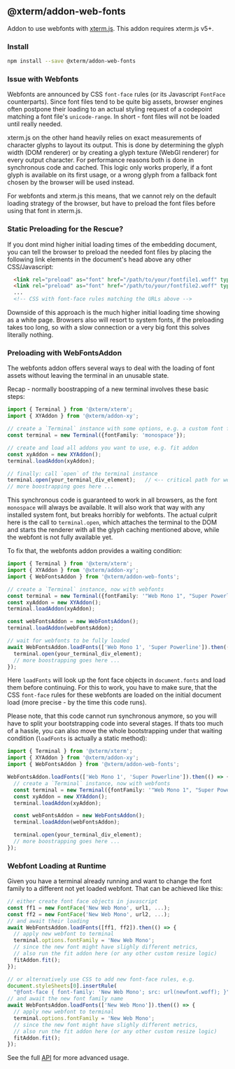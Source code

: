 ## @xterm/addon-web-fonts

Addon to use webfonts with [xterm.js](https://github.com/xtermjs/xterm.js). This addon requires xterm.js v5+.

### Install

```bash
npm install --save @xterm/addon-web-fonts
```

### Issue with Webfonts

Webfonts are announced by CSS `font-face` rules (or its Javascript `FontFace` counterparts). Since font files tend to be quite big assets, browser engines often postpone their loading to an actual styling request of a codepoint matching a font file's `unicode-range`. In short - font files will not be loaded until really needed.

xterm.js on the other hand heavily relies on exact measurements of character glyphs to layout its output. This is done by determining the glyph width (DOM renderer) or by creating a glyph texture (WebGl renderer) for every output character.
For performance reasons both is done in synchronous code and cached. This logic only works properly,
if a font glyph is available on its first usage, or a wrong glyph from a fallback font chosen by the browser will be used instead.

For webfonts and xterm.js this means, that we cannot rely on the default loading strategy of the browser, but have to preload the font files before using that font in xterm.js.


### Static Preloading for the Rescue?

If you dont mind higher initial loading times of the embedding document, you can tell the browser to preload the needed font files by placing the following link elements in the document's head above any other CSS/Javascript:
```html
  <link rel="preload" as="font" href="/path/to/your/fontfile1.woff" type="font/woff2" crossorigin="anonymous">
  <link rel="preload" as="font" href="/path/to/your/fontfile2.woff" type="font/woff2" crossorigin="anonymous">
  ...
  <!-- CSS with font-face rules matching the URLs above -->
```
Downside of this approach is the much higher initial loading time showing as a white page. Browsers also will resort to system fonts, if the preloading takes too long, so with a slow connection or a very big font this solves literally nothing.


### Preloading with WebFontsAddon

The webfonts addon offers several ways to deal with the loading of font assets without leaving the terminal in an unusable state.


Recap - normally boostrapping of a new terminal involves these basic steps:

```typescript
import { Terminal } from '@xterm/xterm';
import { XYAddon } from '@xterm/addon-xy';

// create a `Terminal` instance with some options, e.g. a custom font family
const terminal = new Terminal({fontFamily: 'monospace'});

// create and load all addons you want to use, e.g. fit addon
const xyAddon = new XYAddon();
terminal.loadAddon(xyAddon);

// finally: call `open` of the terminal instance
terminal.open(your_terminal_div_element);   // <-- critical path for webfonts
// more boostrapping goes here ...
```

This synchronous code is guaranteed to work in all browsers, as the font `monospace` will always be available.
It will also work that way with any installed system font, but breaks horribly for webfonts. The actual culprit here is the call to `terminal.open`, which attaches the terminal to the DOM and starts the renderer with all the glyph caching mentioned above, while the webfont is not fully available yet.

To fix that, the webfonts addon provides a waiting condition:
```typescript
import { Terminal } from '@xterm/xterm';
import { XYAddon } from '@xterm/addon-xy';
import { WebFontsAddon } from '@xterm/addon-web-fonts';

// create a `Terminal` instance, now with webfonts
const terminal = new Terminal({fontFamily: '"Web Mono 1", "Super Powerline", monospace'});
const xyAddon = new XYAddon();
terminal.loadAddon(xyAddon);

const webFontsAddon = new WebFontsAddon();
terminal.loadAddon(webFontsAddon);

// wait for webfonts to be fully loaded
await WebFontsAddon.loadFonts(['Web Mono 1', 'Super Powerline']).then(() => {
  terminal.open(your_terminal_div_element);
  // more boostrapping goes here ...
});
```
Here `loadFonts` will look up the font face objects in `document.fonts` and load them before continuing.
For this to work, you have to make sure, that the CSS `font-face` rules for these webfonts are loaded
on the initial document load (more precise - by the time this code runs).

Please note, that this code cannot run synchronous anymore, so you will have to split your
bootstrapping code into several stages. If thats too much of a hassle, you can also move the whole
bootstrapping under that waiting condition (`loadFonts` is actually a static method):
```typescript
import { Terminal } from '@xterm/xterm';
import { XYAddon } from '@xterm/addon-xy';
import { WebFontsAddon } from '@xterm/addon-web-fonts';

WebFontsAddon.loadFonts(['Web Mono 1', 'Super Powerline']).then(() => {
  // create a `Terminal` instance, now with webfonts
  const terminal = new Terminal({fontFamily: '"Web Mono 1", "Super Powerline", monospace'});
  const xyAddon = new XYAddon();
  terminal.loadAddon(xyAddon);

  const webFontsAddon = new WebFontsAddon();
  terminal.loadAddon(webFontsAddon);

  terminal.open(your_terminal_div_element);
  // more boostrapping goes here ...
});
```

### Webfont Loading at Runtime

Given you have a terminal already running and want to change the font family to a different not yet loaded webfont.
That can be achieved like this:
```typescript
// either create font face objects in javascript
const ff1 = new FontFace('New Web Mono', url1, ...);
const ff2 = new FontFace('New Web Mono', url2, ...);
// and await their loading
await WebFontsAddon.loadFonts([ff1, ff2]).then(() => {
  // apply new webfont to terminal
  terminal.options.fontFamily = 'New Web Mono';
  // since the new font might have slighly different metrics,
  // also run the fit addon here (or any other custom resize logic)
  fitAddon.fit();
});

// or alternatively use CSS to add new font-face rules, e.g.
document.styleSheets[0].insertRule(
  "@font-face { font-family: 'New Web Mono'; src: url(newfont.woff); }", 0);
// and await the new font family name
await WebFontsAddon.loadFonts(['New Web Mono']).then(() => {
  // apply new webfont to terminal
  terminal.options.fontFamily = 'New Web Mono';
  // since the new font might have slighly different metrics,
  // also run the fit addon here (or any other custom resize logic)
  fitAddon.fit();
});
```


See the full [API](https://github.com/xtermjs/xterm.js/blob/master/addons/addon-web-fonts/typings/addon-web-fonts.d.ts) for more advanced usage.
